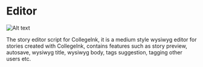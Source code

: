 # Editor

![Alt text](event_designer_final.png?raw=true "Story Editor")

The story editor script for CollegeInk, it is a medium style wysiwyg editor for stories created with CollegeInk, contains features such as story preview, autosave, wysiwyg title, wysiwyg body, tags suggestion, tagging other users etc.

 
